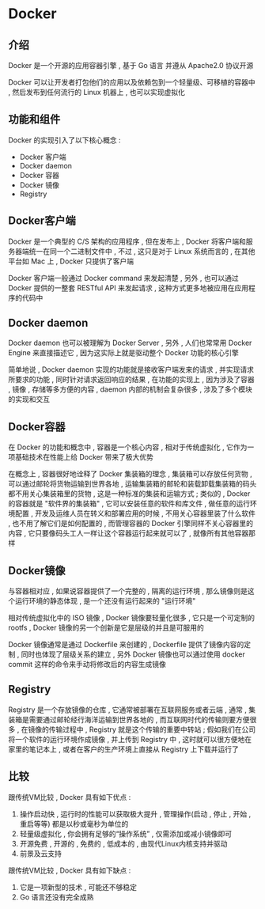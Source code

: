 # Docker

## 介绍

Docker 是一个开源的应用容器引擎 , 基于 Go 语言 并遵从 Apache2.0 协议开源

Docker 可以让开发者打包他们的应用以及依赖包到一个轻量级、可移植的容器中 , 然后发布到任何流行的 Linux 机器上 , 也可以实现虚拟化

## 功能和组件

Docker 的实现引入了以下核心概念 : 

- Docker 客户端
- Docker daemon
- Docker 容器
- Docker 镜像
- Registry

## Docker客户端

Docker 是一个典型的 C/S 架构的应用程序 , 但在发布上 , Docker 将客户端和服务器端统一在同一个二进制文件中 , 不过 , 这只是对于 Linux 系统而言的 , 在其他平台如 Mac 上 , Docker 只提供了客户端

Docker 客户端一般通过 Docker command 来发起清楚 , 另外 , 也可以通过 Docker 提供的一整套 RESTful API 来发起请求 , 这种方式更多地被应用在应用程序的代码中

## Docker daemon

Docker daemon 也可以被理解为 Docker Server , 另外 , 人们也常常用 Docker Engine 来直接描述它 , 因为这实际上就是驱动整个 Docker 功能的核心引擎

简单地说 , Docker daemon 实现的功能就是接收客户端发来的请求 , 并实现请求所要求的功能 , 同时针对请求返回响应的结果 , 在功能的实现上 , 因为涉及了容器 , 镜像 , 存储等多方便的内容 , daemon 内部的机制会复杂很多 , 涉及了多个模块的实现和交互

## Docker容器

在 Docker 的功能和概念中 , 容器是一个核心内容 , 相对于传统虚拟化 , 它作为一项基础技术在性能上给 Docker 带来了极大优势

在概念上 , 容器很好地诠释了 Docker 集装箱的理念 , 集装箱可以存放任何货物 , 可以通过邮轮将货物运输到世界各地 , 运输集装箱的邮轮和装载卸载集装箱的码头都不用关心集装箱里的货物 , 这是一种标准的集装和运输方式 ; 类似的 , Docker 的容器就是 "软件界的集装箱" , 它可以安装任意的软件和库文件 , 做任意的运行环境配置 , 开发及运维人员在转义和部署应用的时候 , 不用关心容器里装了什么软件 , 也不用了解它们是如何配置的 , 而管理容器的 Docker 引擎同样不关心容器里的内容 , 它只要像码头工人一样让这个容器运行起来就可以了 , 就像所有其他容器那样

## Docker镜像

与容器相对应 , 如果说容器提供了一个完整的 , 隔离的运行环境 , 那么镜像则是这个运行环境的静态体现 , 是一个还没有运行起来的 "运行环境"

相对传统虚拟化中的 ISO 镜像 , Docker 镜像要轻量化很多 , 它只是一个可定制的 rootfs , Docker 镜像的另一个创新是它是层级的并且是可服用的

Docker 镜像通常是通过 Dockerfile 来创建的 , Dockerfile 提供了镜像内容的定制 , 同时也体现了层级关系的建立 , 另外 Docker 镜像也可以通过使用 docker commit 这样的命令来手动将修改后的内容生成镜像

## Registry

Registry 是一个存放镜像的仓库 , 它通常被部署在互联网服务或者云端 , 通常 , 集装箱是需要通过邮轮经行海洋运输到世界各地的 , 而互联网时代的传输则要方便很多 , 在镜像的传输过程中 , Registry 就是这个传输的重要中转站 ;  假如我们在公司将一个软件的运行环境作成镜像 , 并上传到 Registry 中 , 这时就可以很方便地在家里的笔记本上 , 或者在客户的生产环境上直接从 Registry 上下载并运行了

## 比较

跟传统VM比较 , Docker 具有如下优点 : 

1. 操作启动快 , 运行时的性能可以获取极大提升 , 管理操作(启动 , 停止 , 开始 , 重启等等) 都是以秒或毫秒为单位的
2. 轻量级虚拟化 , 你会拥有足够的“操作系统” , 仅需添加或减小镜像即可
3. 开源免费 , 开源的 , 免费的 , 低成本的 , 由现代Linux内核支持并驱动
4. 前景及云支持

跟传统VM比较 , Docker 具有如下缺点 : 

1. 它是一项新型的技术 , 可能还不够稳定
2. Go 语言还没有完全成熟
